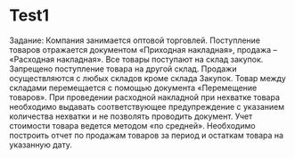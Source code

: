 # Test1
Задание:
Компания занимается оптовой торговлей. Поступление товаров отражается
документом «Приходная накладная», продажа – «Расходная накладная». Все товары
поступают на склад закупок. Запрещено поступление товара на другой склад. Продажи
осуществляются с любых складов кроме склада Закупок.
Товар между складами перемещается с помощью документа «Перемещение
товаров».
При проведении расходной накладной при нехватке товара необходимо выдавать
соответствующее предупреждение с указанием количества нехватки и не позволять
проводить документ.
Учет стоимости товара ведется методом «по средней».
Необходимо построить отчет по продажам товаров за период и остаткам товара на
указанную дату.
